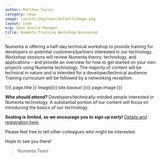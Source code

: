 ```yaml
---
author: Matthew Taylor
category: news
image: /assets/img/news/default/image.png
layout: item
org: Open Source Manager
title: Numenta Training Workshop Announced
---
```


Numenta is offering a half-day technical workshop to provide training for
developers or potential customers/partners interested in our technology.
Workshop sessions will review Numenta theory, technology, and applications – and
provide an overview for how to get started on your own projects using Numenta
technology. The majority of content will be technical in nature and is intended
for a developer/technical audience. Training curriculum will be followed by a
networking reception.

![{{ page.title }} Image]({{ site.baseurl }}{{ page.image }})

**_Who should attend?_**
Developers/technically-minded people interested in Numenta technology. A
substantial portion of our content will focus on introducing the basics of our
technology.

**Seating is limited, so we encourage you to sign up early!**
[Details and registration here](https://www.eventbrite.com/e/numenta-training-workshop-registration-12898835765).

Please feel free to tell other colleagues who might be interested.

Hope to see you there!

> Numenta Team
